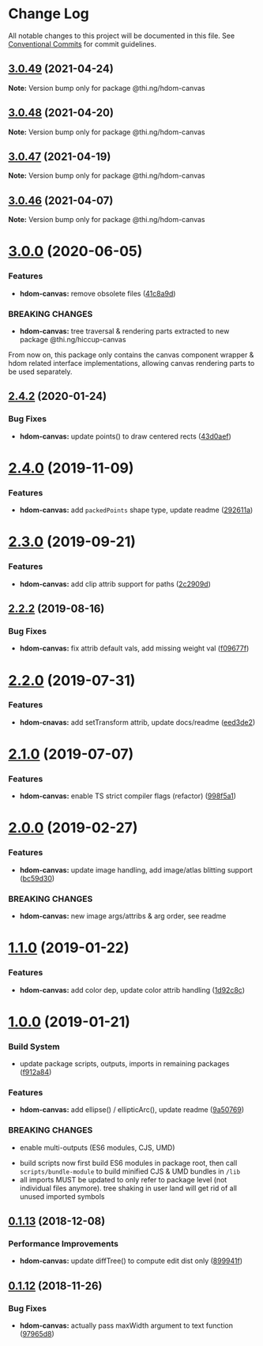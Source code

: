 # Change Log

All notable changes to this project will be documented in this file.
See [Conventional Commits](https://conventionalcommits.org) for commit guidelines.

## [3.0.49](https://github.com/thi-ng/umbrella/compare/@thi.ng/hdom-canvas@3.0.48...@thi.ng/hdom-canvas@3.0.49) (2021-04-24)

**Note:** Version bump only for package @thi.ng/hdom-canvas





## [3.0.48](https://github.com/thi-ng/umbrella/compare/@thi.ng/hdom-canvas@3.0.47...@thi.ng/hdom-canvas@3.0.48) (2021-04-20)

**Note:** Version bump only for package @thi.ng/hdom-canvas





## [3.0.47](https://github.com/thi-ng/umbrella/compare/@thi.ng/hdom-canvas@3.0.46...@thi.ng/hdom-canvas@3.0.47) (2021-04-19)

**Note:** Version bump only for package @thi.ng/hdom-canvas





## [3.0.46](https://github.com/thi-ng/umbrella/compare/@thi.ng/hdom-canvas@3.0.45...@thi.ng/hdom-canvas@3.0.46) (2021-04-07)

**Note:** Version bump only for package @thi.ng/hdom-canvas





# [3.0.0](https://github.com/thi-ng/umbrella/compare/@thi.ng/hdom-canvas@2.4.26...@thi.ng/hdom-canvas@3.0.0) (2020-06-05)


### Features

* **hdom-canvas:** remove obsolete files ([41c8a9d](https://github.com/thi-ng/umbrella/commit/41c8a9d696211b13bde358dae431f110ab7b4be5))


### BREAKING CHANGES

* **hdom-canvas:** tree traversal & rendering parts extracted to new
package @thi.ng/hiccup-canvas

From now on, this package only contains the canvas component wrapper & hdom related interface implementations, allowing canvas rendering parts to be used separately.





## [2.4.2](https://github.com/thi-ng/umbrella/compare/@thi.ng/hdom-canvas@2.4.1...@thi.ng/hdom-canvas@2.4.2) (2020-01-24)

### Bug Fixes

* **hdom-canvas:** update points() to draw centered rects ([43d0aef](https://github.com/thi-ng/umbrella/commit/43d0aef0db1e536fe9a13c757f05ce3b93fd0aba))

# [2.4.0](https://github.com/thi-ng/umbrella/compare/@thi.ng/hdom-canvas@2.3.1...@thi.ng/hdom-canvas@2.4.0) (2019-11-09)

### Features

* **hdom-canvas:** add `packedPoints` shape type, update readme ([292611a](https://github.com/thi-ng/umbrella/commit/292611a44d1a661dcad4c293863517cac3791f28))

# [2.3.0](https://github.com/thi-ng/umbrella/compare/@thi.ng/hdom-canvas@2.2.4...@thi.ng/hdom-canvas@2.3.0) (2019-09-21)

### Features

* **hdom-canvas:** add clip attrib support for paths ([2c2909d](https://github.com/thi-ng/umbrella/commit/2c2909d))

## [2.2.2](https://github.com/thi-ng/umbrella/compare/@thi.ng/hdom-canvas@2.2.1...@thi.ng/hdom-canvas@2.2.2) (2019-08-16)

### Bug Fixes

* **hdom-canvas:** fix attrib default vals, add missing weight val ([f09677f](https://github.com/thi-ng/umbrella/commit/f09677f))

# [2.2.0](https://github.com/thi-ng/umbrella/compare/@thi.ng/hdom-canvas@2.1.2...@thi.ng/hdom-canvas@2.2.0) (2019-07-31)

### Features

* **hdom-cnavas:** add setTransform attrib, update docs/readme ([eed3de2](https://github.com/thi-ng/umbrella/commit/eed3de2))

# [2.1.0](https://github.com/thi-ng/umbrella/compare/@thi.ng/hdom-canvas@2.0.18...@thi.ng/hdom-canvas@2.1.0) (2019-07-07)

### Features

* **hdom-canvas:** enable TS strict compiler flags (refactor) ([998f5a1](https://github.com/thi-ng/umbrella/commit/998f5a1))

# [2.0.0](https://github.com/thi-ng/umbrella/compare/@thi.ng/hdom-canvas@1.1.6...@thi.ng/hdom-canvas@2.0.0) (2019-02-27)

### Features

* **hdom-canvas:** update image handling, add image/atlas blitting support ([bc59d30](https://github.com/thi-ng/umbrella/commit/bc59d30))

### BREAKING CHANGES

* **hdom-canvas:** new image args/attribs & arg order, see readme

# [1.1.0](https://github.com/thi-ng/umbrella/compare/@thi.ng/hdom-canvas@1.0.1...@thi.ng/hdom-canvas@1.1.0) (2019-01-22)

### Features

* **hdom-canvas:** add color dep, update color attrib handling ([1d92c8c](https://github.com/thi-ng/umbrella/commit/1d92c8c))

# [1.0.0](https://github.com/thi-ng/umbrella/compare/@thi.ng/hdom-canvas@0.1.20...@thi.ng/hdom-canvas@1.0.0) (2019-01-21)

### Build System

* update package scripts, outputs, imports in remaining packages ([f912a84](https://github.com/thi-ng/umbrella/commit/f912a84))

### Features

* **hdom-canvas:** add ellipse() / ellipticArc(), update readme ([9a50769](https://github.com/thi-ng/umbrella/commit/9a50769))

### BREAKING CHANGES

* enable multi-outputs (ES6 modules, CJS, UMD)

- build scripts now first build ES6 modules in package root, then call
  `scripts/bundle-module` to build minified CJS & UMD bundles in `/lib`
- all imports MUST be updated to only refer to package level
  (not individual files anymore). tree shaking in user land will get rid of
  all unused imported symbols

## [0.1.13](https://github.com/thi-ng/umbrella/compare/@thi.ng/hdom-canvas@0.1.12...@thi.ng/hdom-canvas@0.1.13) (2018-12-08)

### Performance Improvements

* **hdom-canvas:** update diffTree() to compute edit dist only ([899941f](https://github.com/thi-ng/umbrella/commit/899941f))

## [0.1.12](https://github.com/thi-ng/umbrella/compare/@thi.ng/hdom-canvas@0.1.11...@thi.ng/hdom-canvas@0.1.12) (2018-11-26)

### Bug Fixes

* **hdom-canvas:** actually pass maxWidth argument to text function ([97965d8](https://github.com/thi-ng/umbrella/commit/97965d8))
